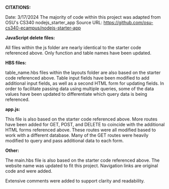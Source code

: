 **CITATIONS:**

Date: 3/17/2024
The majority of code within this project was adapted from OSU's CS340 nodejs_starter_app
Source URL: https://github.com/osu-cs340-ecampus/nodejs-starter-app

**JavaScript delete files:**

All files within the js folder are nearly identical to the starter code referenced above. Only function and table names have been updated.

**HBS files:** 

table_name.hbs files within the layouts folder are also based on the starter code referenced above. Table input fields have been modified to add additional input fields, as well as a second HTML form for updating fields. In order to facilitate passing data using multiple queries, some of the data values have been updated to differentiate which query data is being referenced.

**app.js:** 

This file is also based on the starter code referenced above. More routes have been added for GET, POST, and DELETE to coincide with the additional HTML forms referenced above. These routes were all modified based to work with a different database. Many of the GET routes were heavily modified to query and pass additional data to each form. 

**Other:** 

The main.hbs file is also based on the starter code referenced above. The website name was updated to fit this project. Navigation links are original code and were added. 

Extensive comments were added to support clarity and readability.